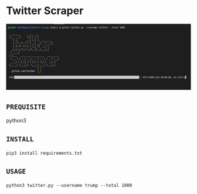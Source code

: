 # Twitter Scraper

![twitter](twitter-scraper.png)

## `PREQUISITE`
python3

## `INSTALL`
```
pip3 install requirements.txt 
```

## `USAGE`
```
python3 twitter.py --username trump --total 1000
```
